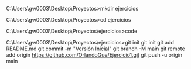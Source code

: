 C:\Users\gw0003\Desktop\Proyectos>mkdir ejercicios

C:\Users\gw0003\Desktop\Proyectos>cd ejercicios

C:\Users\gw0003\Desktop\Proyectos\ejercicios>code

C:\Users\gw0003\Desktop\Proyectos\ejercicios>git init
git init
git add README.md
git commit -m "Versión Inicial"
git branch -M main
git remote add origin https://github.com/OrlandoGue/Ejercicio1.git
git push -u origin main